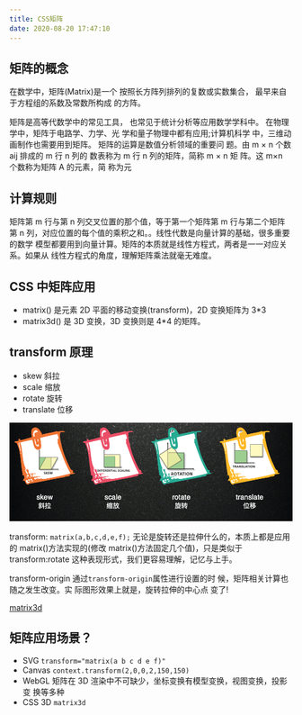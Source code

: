 ```yaml
---
title: CSS矩阵
date: 2020-08-20 17:47:10
---
```


## 矩阵的概念

在数学中，矩阵(Matrix)是一个 按照⻓方阵列排列的复数或实数集合， 最早来自于方程组的系数及常数所构成 的方阵。

矩阵是高等代数学中的常⻅工具， 也常⻅于统计分析等应用数学学科中。 在物理学中，矩阵于电路学、力学、光 学和量子物理中都有应用;计算机科学 中，三维动画制作也需要用到矩阵。 矩阵的运算是数值分析领域的重要问 题。由 m × n 个数 aij 排成的 m 行 n 列的 数表称为 m 行 n 列的矩阵，简称 m × n 矩 阵。这 m×n 个数称为矩阵 A 的元素，简 称为元

## 计算规则

矩阵第 m 行与第 n 列交叉位置的那个值，等于第一个矩阵第 m 行与第二个矩阵第 n 列，对应位置的每个值的乘积之和。。线性代数是向量计算的基础，很多重要的数学 模型都要用到向量计算。矩阵的本质就是线性方程式，两者是一一对应关系。如果从 线性方程式的⻆度，理解矩阵乘法就毫无难度。

## CSS 中矩阵应用

- matrix()
  是元素 2D 平面的移动变换(transform)，2D 变换矩阵为 3\*3
- matrix3d()
  是 3D 变换，3D 变换则是 4\*4 的矩阵。

## transform 原理

- skew 斜拉
- scale 缩放
- rotate 旋转
- translate 位移

<!-- ![transform](/css/transform.png) -->
<img src='../../assets/css/transform.png'/>

transform: `matrix(a,b,c,d,e,f);`
无论是旋转还是拉伸什么的，本质上都是应用的 matrix()方法实现的(修改 matrix()方法固定几个值)，只是类似于 transform:rotate 这种表现形式，我们更容易理解，记忆与上手。

transform-origin
通过`transform-origin`属性进行设置的时 候，矩阵相关计算也随之发生改变。实 际图形效果上就是，旋转拉伸的中心点 变了!

[matrix3d](http://ds-overdesign.com/transform/matrix3d.html)

## 矩阵应用场景？

- SVG `transform="matrix(a b c d e f)"`
- Canvas `context.transform(2,0,0,2,150,150)`
- WebGL 矩阵在 3D 渲染中不可缺少，坐标变换有模型变换，视图变换，投影变 换等多种
- CSS 3D `matrix3d`
